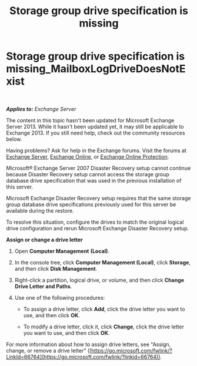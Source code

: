 ﻿---
title: 'Storage group drive specification is missing'
TOCTitle: Storage group drive specification is missing_MailboxLogDriveDoesNotExist
ms:assetid: fe210f29-60cb-4d34-877e-1356a21dc02a
ms:mtpsurl: https://technet.microsoft.com/en-us/library/ms.exch.setupreadiness.mailboxlogdrivedoesnotexist(v=EXCHG.150)
ms:contentKeyID: 46629193
ms.date: 12/09/2016
mtps_version: v=EXCHG.150
---

# Storage group drive specification is missing\_MailboxLogDriveDoesNotExist

 

_**Applies to:** Exchange Server_


The content in this topic hasn't been updated for Microsoft Exchange Server 2013. While it hasn't been updated yet, it may still be applicable to Exchange 2013. If you still need help, check out the community resources below.

Having problems? Ask for help in the Exchange forums. Visit the forums at [Exchange Server](https://go.microsoft.com/fwlink/p/?linkid=60612), [Exchange Online](https://go.microsoft.com/fwlink/p/?linkid=267542), or [Exchange Online Protection](https://go.microsoft.com/fwlink/p/?linkid=285351).

Microsoft® Exchange Server 2007 Disaster Recovery setup cannot continue because Disaster Recovery setup cannot access the storage group database drive specification that was used in the previous installation of this server.

Microsoft Exchange Disaster Recovery setup requires that the same storage group database drive specifications previously used for this server be available during the restore.

To resolve this situation, configure the drives to match the original logical drive configuration and rerun Microsoft Exchange Disaster Recovery setup.

**Assign or change a drive letter**

1.  Open **Computer Management** **(Local)**.

2.  In the console tree, click **Computer Management (Local)**, click **Storage**, and then click **Disk Management**.

3.  Right-click a partition, logical drive, or volume, and then click **Change Drive Letter and Paths**.

4.  Use one of the following procedures:
    
      - To assign a drive letter, click **Add**, click the drive letter you want to use, and then click **OK**.
    
      - To modify a drive letter, click it, click **Change**, click the drive letter you want to use, and then click **OK**.

For more information about how to assign drive letters, see "Assign, change, or remove a drive letter" ([https://go.microsoft.com/fwlink/?LinkId=66764](https://go.microsoft.com/fwlink/?linkid=66764)).

